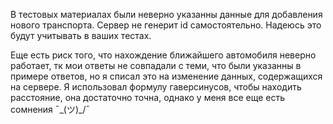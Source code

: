 В тестовых материалах были неверно указанны данные для добавления нового транспорта. Сервер не генерит id самостоятельно. Надеюсь это будут учитывать в ваших тестах.

Еще есть риск того, что нахождение ближайшего автомобиля неверно работает, тк мои ответы не совпадали с теми, что были указанны в примере ответов, но я списал это на изменение данных, содержащихся на сервере. Я использовал формулу гаверсинусов, чтобы находить расстояние, она достаточно точна, однако у меня все еще есть сомнения ¯\_(ツ)_/¯
